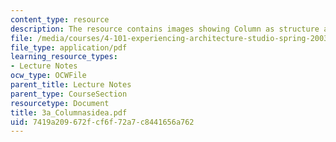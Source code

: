 ```yaml
---
content_type: resource
description: The resource contains images showing Column as structure and idea.
file: /media/courses/4-101-experiencing-architecture-studio-spring-2003/7419a209672fcf6f72a7c8441656a762_3a_Columnasidea.pdf
file_type: application/pdf
learning_resource_types:
- Lecture Notes
ocw_type: OCWFile
parent_title: Lecture Notes
parent_type: CourseSection
resourcetype: Document
title: 3a_Columnasidea.pdf
uid: 7419a209-672f-cf6f-72a7-c8441656a762
---
```

